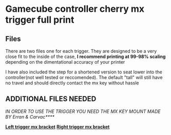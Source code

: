 # Gamecube controller cherry mx trigger full print
## Files
There are two files one for each trigger. They are designed to be a very close fit to the inside of the case, **I recommend printing at 99-98% scaling** depending on the dimentational accuracy of your printer

I have also included the step for a shortened version to seat lower into the controller(not well tested or reccomended). The default "tall" will still have no travel and should directly contact the mx key without hassle

## **ADDITIONAL FILES NEEDED**
_IN ORDER TO USE THE TRIGGER YOU NEED THE MX KEY MOUNT MADE BY Erran & Carvac****_

[**Left trigger mx bracket**](https://cdn.discordapp.com/attachments/999777690083147826/1129538079489806416/altmxv3left.stl?ex=67f44fcf&is=67f2fe4f&hm=254f54ae0d526626aa9243f04b0275106a0b8a7bb77493d1a8ee48b19763c649&)
[**Right trigger mx bracket**](https://cdn.discordapp.com/attachments/999777690083147826/1129538079863083058/altmxv3right.stl?ex=67f44fd0&is=67f2fe50&hm=0f89af63950b86e1305644ed32d349e925b984b351b250f6b0318a4a0e92f1eb&)
